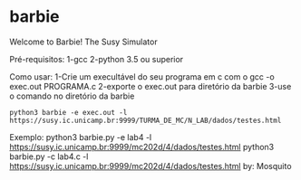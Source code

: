 # barbie
Welcome to Barbie!
The Susy Simulator

Pré-requisitos:
	1-gcc
	2-python 3.5 ou superior

Como usar:
	1-Crie um execultável do seu programa em c com o gcc -o exec.out PROGRAMA.c
	2-exporte o exec.out para diretório da barbie
	3-use o comando no diretório da barbie

	python3 barbie -e exec.out -l https://susy.ic.unicamp.br:9999/TURMA_DE_MC/N_LAB/dados/testes.html

Exemplo:
python3 barbie.py -e lab4 -l https://susy.ic.unicamp.br:9999/mc202d/4/dados/testes.html
python3 barbie.py -c lab4.c -l https://susy.ic.unicamp.br:9999/mc202d/4/dados/testes.html
by: Mosquito